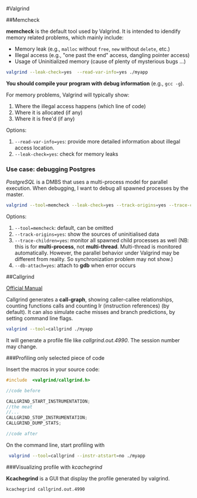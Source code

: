 #Valgrind

##Memcheck

**memcheck** is the default tool used by Valgrind. It is intended to idendify memory related problems, which mainly include:

+ Memory leak (e.g., `malloc` without `free`, `new` without `delete`, etc.)
+ Illegal access (e.g., "one past the end" access, dangling pointer access)
+ Usage of Uninitialized memory (cause of plenty of mysterious bugs ...)

```bash
valgrind --leak-check=yes  --read-var-info=yes ./myapp
```

**You should compile your program with debug information** (e.g., `gcc -g`).

For memory problems, Valgrind will typically show:

1. Where the illegal access happens (which line of code)
2. Where it is allocated (if any)
3. Where it is free'd (if any)

Options:

1. `--read-var-info=yes`: provide more detailed information about illegal access location.
2. `--leak-check=yes`: check for memory leaks

### Use case: debugging Postgres

*PostgreSQL* is a DMBS that uses a multi-process model for parallel execution. 
When debugging, I want to debug all spawned processes by the master.

```bash
valgrind --tool=memcheck --leak-check=yes --track-origins=yes --trace-children=yes --db-attach=yes --log-file="valgrind.log" pg_ctl -D ./data start 
```

Options:

1. `--tool=memcheck`: default, can be omitted
2. `--track-origins=yes`: show the sources of uninitialised data
3. `--trace-children=yes`: monitor all spawned child processes as well (NB: this is for **multi-process**, not **multi-thread**. Multi-thread is monitored automatically. However, the parallel behavior under Valgrind may be different from reality. So synchronization problem may not show.)
4. `--db-attach=yes`: attach to **gdb** when error occurs


##Callgrind

[Official Manual](http://valgrind.org/docs/manual/cl-manual.html)

Callgrind generates a **call-graph**, showing caller-callee relationships, counting functions calls and counting Ir (instruction references) (by default). It can also simulate cache misses and branch predictions, by setting command line flags.

```bash
valgrind --tool=callgrind ./myapp
```

It will generate a profile file like *callgrind.out.4990*. The session number may change.

###Profiling only selected piece of code

Insert the macros in your source code:

```cpp
#include  <valgrind/callgrind.h>

//code before

CALLGRIND_START_INSTRUMENTATION;
//the meat
//...
CALLGRIND_STOP_INSTRUMENTATION;
CALLGRIND_DUMP_STATS;

//code after
```

On the command line, start profiling with

```bash
 valgrind --tool=callgrind --instr-atstart=no ./myapp
```

###Visualizing profile with *kcachegrind*

**Kcachegrind** is a GUI that display the profile generated by valgrind.
```bash
kcachegrind callgrind.out.4990
```



